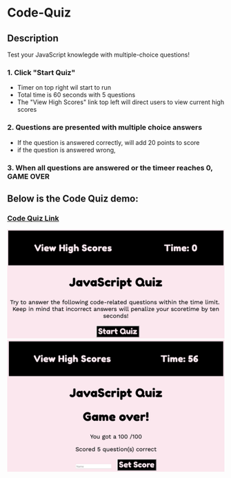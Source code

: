 # Code-Quiz

## Description

Test your JavaScript knowlegde with multiple-choice questions!

### 1. Click "Start Quiz"
- Timer on top right wil start to run
- Total time is 60 seconds with 5 questions
- The "View High Scores" link top left will direct users to view current high scores

### 2. Questions are presented with multiple choice answers
- If the question is answered correctly, will add 20 points to score
- if the question is answered wrong, 

### 3. When all questions are answered or the timeer reaches 0, GAME OVER

## Below is the Code Quiz demo:
### [Code Quiz Link](https://ctinengyn.github.io/Code-Quiz/)
![JavaScript Quiz](Images/Image1.png)
![JavaScript Quiz](Images/Image2.png)